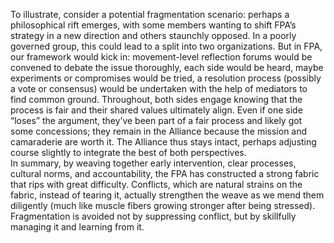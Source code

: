 To illustrate, consider a potential fragmentation scenario: perhaps a philosophical rift emerges, with some members wanting to shift FPA’s strategy in a new direction and others staunchly opposed. In a poorly governed group, this could lead to a split into two organizations. But in FPA, our framework would kick in: movement-level reflection forums would be convened to debate the issue thoroughly, each side would be heard, maybe experiments or compromises would be tried, a resolution process (possibly a vote or consensus) would be undertaken with the help of mediators to find common ground. Throughout, both sides engage knowing that the process is fair and their shared values ultimately align. Even if one side “loses” the argument, they’ve been part of a fair process and likely got some concessions; they remain in the Alliance because the mission and camaraderie are worth it. The Alliance thus stays intact, perhaps adjusting course slightly to integrate the best of both perspectives.  
In summary, by weaving together early intervention, clear processes, cultural norms, and accountability, the FPA has constructed a strong fabric that rips with great difficulty. Conflicts, which are natural strains on the fabric, instead of tearing it, actually strengthen the weave as we mend them diligently (much like muscle fibers growing stronger after being stressed). Fragmentation is avoided not by suppressing conflict, but by skillfully managing it and learning from it.